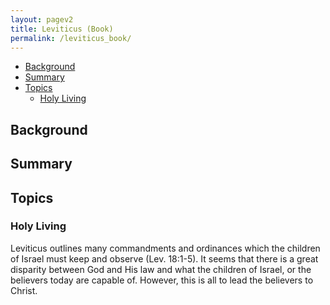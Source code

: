 ```yaml
---
layout: pagev2
title: Leviticus (Book)
permalink: /leviticus_book/
---
```

- [Background](#background)
- [Summary](#summary)
- [Topics](#topics)
  - [Holy Living](#holy-living)

## Background

## Summary

## Topics

### Holy Living

Leviticus outlines many commandments and ordinances which the children of Israel must keep and observe (Lev. 18:1-5). It seems that there is a great disparity between God and His law and what the children of Israel, or the believers today are capable of. However, this is all to lead the believers to Christ.

